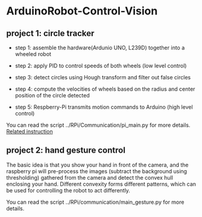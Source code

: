 # ArduinoRobot-Control-Vision

## project 1: circle tracker

- step 1: assemble the hardware(Ardunio UNO, L239D) together into a wheeled robot

- step 2: apply PID to control speeds of both wheels (low level control)

- step 3: detect circles using Hough transform and filter out false circles

- step 4: compute the velocities of wheels based on the radius and center position of the circle detected

- step 5: Respberry-Pi transmits motion commands to Arduino (high level control)

You can read the script ../RPi/Communication/pi_main.py for more details. [Related instruction](https://vladimirli.gitbooks.io/el2222/content/) 


## project 2: hand gesture control

The basic idea is that you show your hand in front of the camera, and the raspberry pi will pre-process the images (subtract the background using thresholding) gathered from the camera and detect the convex hull enclosing your hand. Different convexity forms different patterns, which can be used for controlling the robot to act differently.

You can read the script ../RPi/communication/main_gesture.py for more details.
